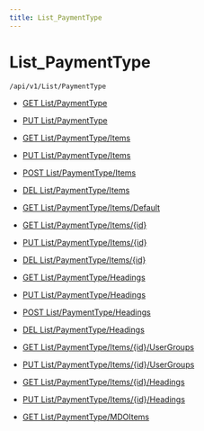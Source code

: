 ```yaml
---
title: List_PaymentType
---
```


# List_PaymentType

```http
/api/v1/List/PaymentType
```




* [GET List/PaymentType](v1PaymentTypeList_GetListDefinition.md)

* [PUT List/PaymentType](v1PaymentTypeList_SetListDefinition.md)

* [GET List/PaymentType/Items](v1PaymentTypeList_GetAll.md)

* [PUT List/PaymentType/Items](v1PaymentTypeList_PutAllPaymentType.md)

* [POST List/PaymentType/Items](v1PaymentTypeList_PostPaymentType.md)

* [DEL List/PaymentType/Items](v1PaymentTypeList_DeleteAllPaymentType.md)

* [GET List/PaymentType/Items/Default](v1PaymentTypeList_CreateDefaultPaymentType.md)

* [GET List/PaymentType/Items/{id}](v1PaymentTypeList_GetPaymentType.md)

* [PUT List/PaymentType/Items/{id}](v1PaymentTypeList_PutPaymentType.md)

* [DEL List/PaymentType/Items/{id}](v1PaymentTypeList_DeletePaymentType.md)

* [GET List/PaymentType/Headings](v1PaymentTypeList_GetPaymentTypeHeadings.md)

* [PUT List/PaymentType/Headings](v1PaymentTypeList_PutPaymentTypeHeadings.md)

* [POST List/PaymentType/Headings](v1PaymentTypeList_PostPaymentTypeHeading.md)

* [DEL List/PaymentType/Headings](v1PaymentTypeList_DeletePaymentTypeHeadings.md)

* [GET List/PaymentType/Items/{id}/UserGroups](v1PaymentTypeList_GetPaymentTypeUserGroupsForListItem.md)

* [PUT List/PaymentType/Items/{id}/UserGroups](v1PaymentTypeList_PutPaymentTypeUserGroupsForListItem.md)

* [GET List/PaymentType/Items/{id}/Headings](v1PaymentTypeList_GetPaymentTypeHeadingsForListItem.md)

* [PUT List/PaymentType/Items/{id}/Headings](v1PaymentTypeList_PutPaymentTypeHeadingsForListItem.md)

* [GET List/PaymentType/MDOItems](v1PaymentTypeList_GetMDOList.md)